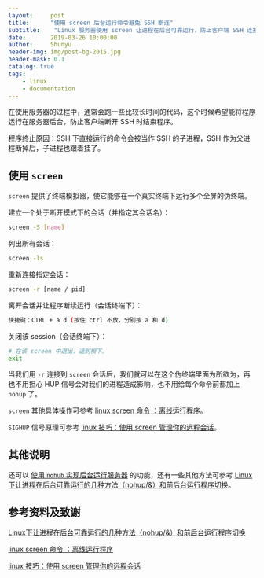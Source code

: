 ```yaml
---
layout:     post
title:      "使用 screen 后台运行命令避免 SSH 断连"
subtitle:    "Linux 服务器使用 screen 让进程在后台可靠运行，防止客户端 SSH 连接关闭导致进程挂断"
date:       2019-03-26 10:00:00
author:     Shunyu
header-img: img/post-bg-2015.jpg
header-mask: 0.1
catalog: true
tags:
    - linux
    - documentation
---
```




在使用服务器的过程中，通常会跑一些比较长时间的代码，这个时候希望能将程序运行在服务器后台，防止客户端断开 SSH 时结束程序。

程序终止原因：SSH 下直接运行的命令会被当作 SSH 的子进程，SSH 作为父进程断掉后，子进程也跟着挂了。



## 使用 `screen`

`screen` 提供了终端模拟器，使它能够在一个真实终端下运行多个全屏的伪终端。



建立一个处于断开模式下的会话（并指定其会话名）：

```bash
screen -S [name]
```



列出所有会话：

```bash
screen -ls
```



重新连接指定会话：

```bash
screen -r [name / pid]
```



离开会话并让程序断续运行（会话终端下）：

```bash
快捷键：CTRL + a d (按住 ctrl 不放，分别按 a 和 d)
```



关闭该 session（会话终端下）：

```bash
# 在该 screen 中退出，退到根下。
exit
```



当我们用 `-r` 连接到 `screen` 会话后，我们就可以在这个伪终端里面为所欲为，再也不用担心 HUP 信号会对我们的进程造成影响，也不用给每个命令前都加上 `nohup` 了。



`screen` 其他具体操作可参考 [linux screen 命令 ：离线运行程序](https://www.cnblogs.com/lifegoesonitself/p/3516718.html)。

`SIGHUP` 信号原理可参考 [linux 技巧：使用 screen 管理你的远程会话](https://www.ibm.com/developerworks/cn/linux/l-cn-screen/)。





## 其他说明

还可以 [使用 `nohub` 实现后台运行服务器]() 的功能，还有一些其他方法可参考 [Linux下让进程在后台可靠运行的几种方法（nohup/&）和前后台运行程序切换](https://blog.csdn.net/u011630575/article/details/51037153)。



## 参考资料及致谢

[Linux下让进程在后台可靠运行的几种方法（nohup/&）和前后台运行程序切换](https://blog.csdn.net/u011630575/article/details/51037153)

[linux screen 命令 ：离线运行程序](https://www.cnblogs.com/lifegoesonitself/p/3516718.html)

[linux 技巧：使用 screen 管理你的远程会话](https://www.ibm.com/developerworks/cn/linux/l-cn-screen/)